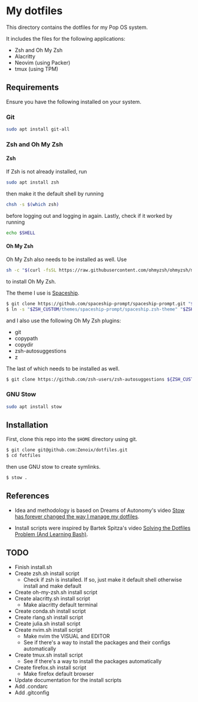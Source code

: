 # My dotfiles

This directory contains the dotfiles for my Pop OS system.

It includes the files for the following applications:
- Zsh and Oh My Zsh
- Alacritty
- Neovim (using Packer)
- tmux (using TPM)

## Requirements

Ensure you have the following installed on your system.

### Git

```zsh
sudo apt install git-all
```

### Zsh and Oh My Zsh

#### Zsh
If Zsh is not already installed, run

```bash
sudo apt install zsh
```
then make it the default shell by running

```bash
chsh -s $(which zsh)
```
before logging out and logging in again. Lastly, check if it worked by running

```bash
echo $SHELL
```

#### Oh My Zsh
Oh My Zsh also needs to be installed as well. Use
```zsh
sh -c "$(curl -fsSL https://raw.githubusercontent.com/ohmyzsh/ohmyzsh/master/tools/install.sh)"
```
to install Oh My Zsh.

The theme I use is [Spaceship](https://spaceship-prompt.sh/).

```zsh
$ git clone https://github.com/spaceship-prompt/spaceship-prompt.git "$ZSH_CUSTOM/themes/spaceship-prompt" --depth=1
$ ln -s "$ZSH_CUSTOM/themes/spaceship-prompt/spaceship.zsh-theme" "$ZSH_CUSTOM/themes/spaceship.zsh-theme"
```
and I also use the following Oh My Zsh plugins:
- git
- copypath
- copydir
- zsh-autosuggestions
- z

The last of which needs to be installed as well.

```zsh
$ git clone https://github.com/zsh-users/zsh-autosuggestions ${ZSH_CUSTOM:-~/.oh-my-zsh/custom}/plugins/zsh-autosuggestions
```
### GNU Stow

```zsh
sudo apt install stow
```

## Installation

First, clone this repo into the `$HOME` directory using git.

```zsh
$ git clone git@github.com:Zenoix/dotfiles.git
$ cd fotfiles
```

then use GNU stow to create symlinks.

```zsh
$ stow .
```

## References

- Idea and methodology is based on Dreams of Autonomy's video [Stow has forever changed the way I manage my dotfiles](https://www.youtube.com/watch?v=y6XCebnB9gs).

- Install scripts were inspired by Bartek Spitza's video [Solving the Dotfiles Problem (And Learning Bash)](https://youtu.be/mSXOYhfDFYo?si=6BHSafkDKpf1OEvq).

## TODO

- Finish install.sh
- Create zsh.sh install script
  - Check if zsh is installed. If so, just make it default shell otherwise install and make default
- Create oh-my-zsh.sh install script
- Create alacritty.sh install script
  - Make alacritty default terminal
- Create conda.sh install script
- Create rlang.sh install script
- Create julia.sh install script
- Create nvim.sh install script
  - Make nvim the VISUAL and EDITOR
  - See if there's a way to install the packages and their configs automatically
- Create tmux.sh install script
  - See if there's a way to install the packages automatically
- Create firefox.sh install script
  - Make firefox default browser
-  Update documentation for the install scripts
-  Add .condarc
-  Add .gitconfig
